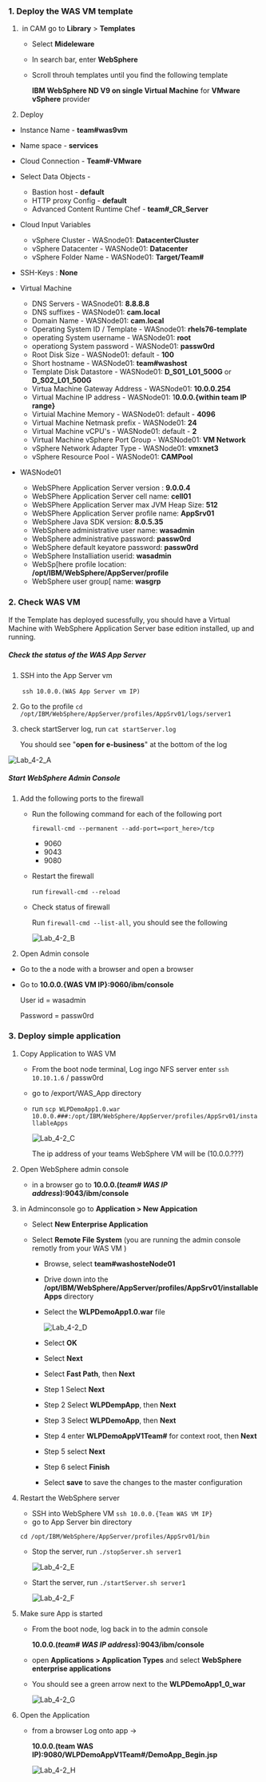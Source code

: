 ### 1. Deploy the WAS VM template

1. ​	in CAM go to **Library** > **Templates**

   - Select **Mideleware**
   - In search bar, enter **WebSphere**

   - Scroll throuh templates until you find the following template

     **IBM WebSphere ND V9 on single Virtual Machine**  for **VMware vSphere** provider

2.  Deploy

   - Instance Name - **team#was9vm**

   - Name space - **services**

   - Cloud Connection - **Team#-VMware**

   - Select Data Objects - 

     - Bastion host - **default**
     - HTTP proxy Config - **default**
     - Advanced Content Runtime Chef -  **team#_CR_Server**

   - Cloud Input Variables 

     - vSphere Cluster - WASnode01: **DatacenterCluster**
     - vSphere Datacenter - WASNode01:  **Datacenter**
     - vSphere Folder Name - WASNode01: **Target/Team#**

   -  SSH-Keys : **None**

   - Virtual Machine

     - DNS Servers - WASnode01: **8.8.8.8**
     - DNS suffixes - WASNode01: **cam.local**
     - Domain Name - WASNode01: **cam.local**
     - Operating System ID / Template - WASnode01: **rhels76-template**
     - operating System username - WASNode01: **root**
     - operationg System password - WASNode01:  **passw0rd**
     - Root Disk Size - WASNode01: default - **100**
     - Short hostname - WASNode01: **team#washost**
     - Template Disk Datastore - WASNode01:  **D_S01_L01_500G** or **D_S02_L01_500G**
     - Virtua Machine Gateway Address - WASNode01:  **10.0.0.254**
     - Virtual Machine IP address - WASNode01: 1**0.0.0.{within team IP range}**
     - Virtuial Machine Memory - WASNode01:  default - **4096**
     - Virtual Machine Netmask prefix - WASNode01:  **24**
     - Virtual Machine vCPU's - WASNode01:  default - **2**
     - Virtual Machine vSphere Port Group - WASNode01: **VM Network**
     - vSphere Network Adapter Type - WASNode01: **vmxnet3**
     - vSphere Resource Pool - WASNode01:  **CAMPool**

   - WASNode01

     - WebSPhere Application Server version : **9.0.0.4**
     - WebSPhere Application Server cell name:  **cell01**
     - WebSPhere Application Server max JVM Heap Size: **512**
     - WebSPhere Application Server profile name:  **AppSrv01**
     - WebSphere Java SDK version:  **8.0.5.35**
     - WebSphere administrative user name:  **wasadmin**
     - WebSphere administrative password:  **passw0rd**
     - WebSphere default keyatore password:  **passw0rd**
     - WebSphere Installiation userid:  **wasadmin**
     - WebSp[here profile location:  **/opt/IBM/WebSphere/AppServer/profile**
     - WebSphere user group[ name: **wasgrp**

     

### 2. Check WAS VM

If the Template has deployed sucessfully, you should have a Virtual Machine with WebSphere Application Server  base edition installed, up and running. 

##### Check the status of the WAS App Server

1. SSH into the App Server vm

   ​	`ssh 10.0.0.(WAS App Server vm IP)`

2. Go to the profile  `cd /opt/IBM/WebSphere/AppServer/profiles/AppSrv01/logs/server1`

3. check startServer log, run  `cat startServer.log`

   You should see "**open for e-business**" at the bottom of the log

![Lab_4-2_A](../images/Lab_4-2_A.png)

##### Start WebSphere Admin Console

1. Add the following ports to the firewall

   - Run the following command for each of the following port

     `firewall-cmd --permanent --add-port=<port_here>/tcp`

     - 9060
     - 9043
     - 9080

   - Restart the firewall

      run `firewall-cmd --reload`

   - Check status of firewall

     Run `firewall-cmd --list-all`, you should see the following

     ![Lab_4-2_B](../images/Lab_4-2_B.png)

2.  Open Admin console 

   - Go to the a node with a browser and open a browser

   - Go to **10.0.0.{WAS VM IP}:9060/ibm/console**  

     User id = wasadmin

     Password = passw0rd

### 3. Deploy simple application

1. Copy Application to WAS VM

   - From the boot node terminal, Log ingo NFS server enter `ssh 10.10.1.6` / passw0rd

   - go to /export/WAS_App directory

   - run  `scp WLPDemoApp1.0.war 10.0.0.###:/opt/IBM/WebSphere/AppServer/profiles/AppSrv01/installableApps`

     ![Lab_4-2_C](../images/Lab_4-2_C.png)

     The ip address of your teams WebSphere VM will be  (10.0.0.???)

2. Open WebSphere admin console

   - in a browser go to **10.0.0.(*team# WAS IP address*):9043/ibm/console**

3. in Adminconsole go to **Application > New Appication**

   - Select **New Enterprise Application**

   - Select **Remote File System** (you are running the admin console remotly from your WAS VM )

     - Browse, select **team#washosteNode01**

     - Drive down into the **/opt/IBM/WebSphere/AppServer/profiles/AppSrv01/installableApps** directory

     - Select the **WLPDemoApp1.0.war** file

       ![Lab_4-2_D](../images/Lab_4-2_D.png)

     - Select **OK**

     - Select **Next**

     - Select **Fast Path**, then **Next**

     - Step 1 Select **Next**

     - Step 2 Select **WLPDempApp**, then **Next**

     - Step 3 Select **WLPDemoApp**, then **Next**

     - Step 4 enter **WLPDemoAppV1Team#** for context root, then **Next**

     - Step 5 select **Next**

     - Step 6 select **Finish**

     - Select **save** to save the changes to the master configuration

4. Restart the WebSphere server

   - SSH into WebSphere VM  `ssh 10.0.0.{Team WAS VM IP}`
   - go to App Server bin directory

   `cd /opt/IBM/WebSphere/AppServer/profiles/AppSrv01/bin`

   - Stop the server, run `./stopServer.sh server1`

     ![Lab_4-2_E](../images/Lab_4-2_E.png)

   - Start the server, run `./startServer.sh server1`

     ![Lab_4-2_F](../images/Lab_4-2_F.png)

4. Make sure App is started

   - From the boot node, log back in to the admin console 

     **10.0.0.(*team# WAS IP address*):9043/ibm/console**

   - open **Applications > Application Types** and select **WebSphere enterprise applications**

   - You should see a green arrow next to the **WLPDemoApp1_0_war**

     ![Lab_4-2_G](../images/Lab_4-2_G.png)

5. Open the Application

   - from a browser Log onto app -> 

     **10.0.0.(team WAS IP):9080/WLPDemoAppV1Team#/DemoApp_Begin.jsp**

     ![Lab_4-2_H](../images/Lab_4-2_H.png)


